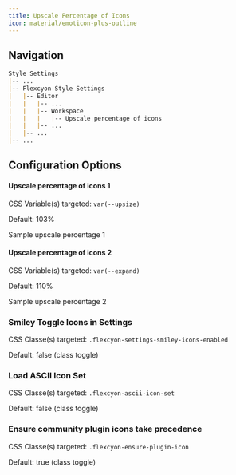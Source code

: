 ```yaml
---
title: Upscale Percentage of Icons
icon: material/emoticon-plus-outline
---
```


## Navigation

```md
Style Settings
|-- ...
|-- Flexcyon Style Settings
|   |-- Editor
|   |   |-- ...
|   |   |-- Workspace
|   |   |   |-- Upscale percentage of icons
|   |   |-- ...
|   |-- ...
|-- ...
```

## Configuration Options

#### Upscale percentage of icons 1

CSS Variable(s) targeted: `var(--upsize)`

Default: 103%

<span style="scale: 103%">Sample upscale percentage 1</span>

#### Upscale percentage of icons 2

CSS Variable(s) targeted: `var(--expand)`

Default: 110%

<span style="scale: 110%">Sample upscale percentage 2</span>

### Smiley Toggle Icons in Settings

CSS Classe(s) targeted: `.flexcyon-settings-smiley-icons-enabled`

Default: false (class toggle)

### Load ASCII Icon Set

CSS Classe(s) targeted: `.flexcyon-ascii-icon-set`

Default: false (class toggle)

### Ensure community plugin icons take precedence

CSS Classe(s) targeted: `.flexcyon-ensure-plugin-icon`

Default: true (class toggle)
